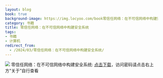 ```yaml
---
layout: blog
book: true
background-image: https://img.locyoo.com/book零信任网络：在不可信网络中构建安全系统.jpg
category: 书籍
title: 零信任网络：在不可信网络中构建安全系统
tags:
- 书籍
- 计算机
redirect_from:
  - /2024/03/零信任网络：在不可信网络中构建安全系统/
---
```

![](https://img.locyoo.com/book零信任网络：在不可信网络中构建安全系统.jpg)
零信任网络：在不可信网络中构建安全系统: <a name = "ref1" href="https://url18.ctfile.com/f/50983618-1055288344-5beab0?p=3619">点击下载</a>，访问密码请点击右上方“关于”自行查看
